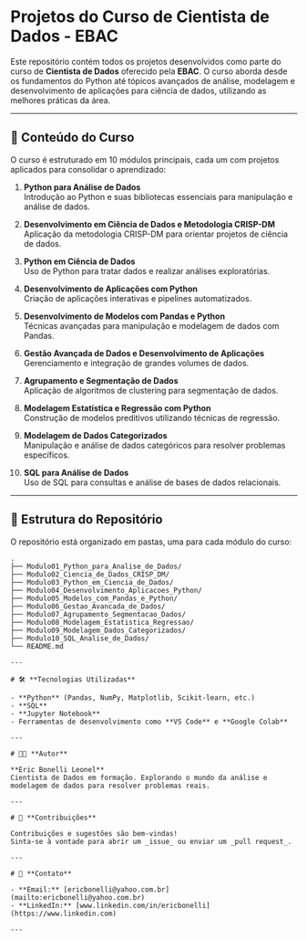 # Projetos do Curso de Cientista de Dados - EBAC

Este repositório contém todos os projetos desenvolvidos como parte do curso de **Cientista de Dados** oferecido pela **EBAC**. O curso aborda desde os fundamentos do Python até tópicos avançados de análise, modelagem e desenvolvimento de aplicações para ciência de dados, utilizando as melhores práticas da área.

---

## 🎯 **Conteúdo do Curso**

O curso é estruturado em 10 módulos principais, cada um com projetos aplicados para consolidar o aprendizado:

1. **Python para Análise de Dados**  
   Introdução ao Python e suas bibliotecas essenciais para manipulação e análise de dados.

2. **Desenvolvimento em Ciência de Dados e Metodologia CRISP-DM**  
   Aplicação da metodologia CRISP-DM para orientar projetos de ciência de dados.

3. **Python em Ciência de Dados**  
   Uso de Python para tratar dados e realizar análises exploratórias.

4. **Desenvolvimento de Aplicações com Python**  
   Criação de aplicações interativas e pipelines automatizados.

5. **Desenvolvimento de Modelos com Pandas e Python**  
   Técnicas avançadas para manipulação e modelagem de dados com Pandas.

6. **Gestão Avançada de Dados e Desenvolvimento de Aplicações**  
   Gerenciamento e integração de grandes volumes de dados.

7. **Agrupamento e Segmentação de Dados**  
   Aplicação de algoritmos de clustering para segmentação de dados.

8. **Modelagem Estatística e Regressão com Python**  
   Construção de modelos preditivos utilizando técnicas de regressão.

9. **Modelagem de Dados Categorizados**  
   Manipulação e análise de dados categóricos para resolver problemas específicos.

10. **SQL para Análise de Dados**  
    Uso de SQL para consultas e análise de bases de dados relacionais.

---

## 📂 **Estrutura do Repositório**

O repositório está organizado em pastas, uma para cada módulo do curso:

```plaintext
.
├── Modulo01_Python_para_Analise_de_Dados/
├── Modulo02_Ciencia_de_Dados_CRISP_DM/
├── Modulo03_Python_em_Ciencia_de_Dados/
├── Modulo04_Desenvolvimento_Aplicacoes_Python/
├── Modulo05_Modelos_com_Pandas_e_Python/
├── Modulo06_Gestao_Avancada_de_Dados/
├── Modulo07_Agrupamento_Segmentacao_Dados/
├── Modulo08_Modelagem_Estatistica_Regressao/
├── Modulo09_Modelagem_Dados_Categorizados/
├── Modulo10_SQL_Analise_de_Dados/
└── README.md

---

# 🛠️ **Tecnologias Utilizadas**

- **Python** (Pandas, NumPy, Matplotlib, Scikit-learn, etc.)
- **SQL**
- **Jupyter Notebook**
- Ferramentas de desenvolvimento como **VS Code** e **Google Colab**

---

# 🧑‍💻 **Autor**

**Eric Bonelli Leonel**  
Cientista de Dados em formação. Explorando o mundo da análise e modelagem de dados para resolver problemas reais.

---

# 🌟 **Contribuições**

Contribuições e sugestões são bem-vindas!  
Sinta-se à vontade para abrir um _issue_ ou enviar um _pull request_.

---

# 📧 **Contato**

- **Email:** [ericbonelli@yahoo.com.br](mailto:ericbonelli@yahoo.com.br)  
- **LinkedIn:** [www.linkedin.com/in/ericbonelli](https://www.linkedin.com)

---

